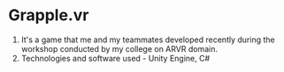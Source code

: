 # Grapple.vr
1. It's a game that me and my teammates developed recently during the workshop conducted by my college on ARVR domain.
2. Technologies and software used - Unity Engine, C#
